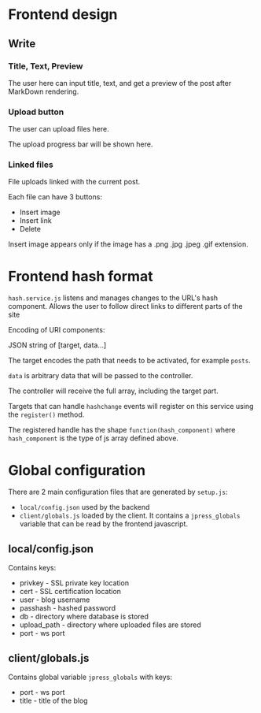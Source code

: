 # Frontend design

## Write

### Title, Text, Preview

The user here can input title, text, and get a preview of the post after MarkDown rendering.

### Upload button

The user can upload files here.

The upload progress bar will be shown here.

### Linked files

File uploads linked with the current post.

Each file can have 3 buttons:

* Insert image
* Insert link
* Delete

Insert image appears only if the image has a .png .jpg .jpeg .gif extension.

# Frontend hash format

`hash.service.js` listens and manages changes to the URL's hash component. Allows the user to follow direct links to different parts of the site

Encoding of URI components:

JSON string of [target, data...]

The target encodes the path that needs to be activated, for example `posts`.

`data` is arbitrary data that will be passed to the controller.

The controller will receive the full array, including the target part.

Targets that can handle `hashchange` events will register on this service using the `register()` method.

The registered handle has the shape `function(hash_component)` where `hash_component` is the type of js array defined above.

# Global configuration

There are 2 main configuration files that are generated by `setup.js`:

* `local/config.json` used by the backend
* `client/globals.js` loaded by the client. It contains a `jpress_globals` variable that can be read by the frontend javascript.

## local/config.json

Contains keys:

* privkey - SSL private key location
* cert - SSL certification location
* user - blog username
* passhash - hashed password
* db - directory where database is stored
* upload_path - directory where uploaded files are stored
* port - ws port

## client/globals.js

Contains global variable `jpress_globals` with keys:

* port - ws port
* title - title of the blog